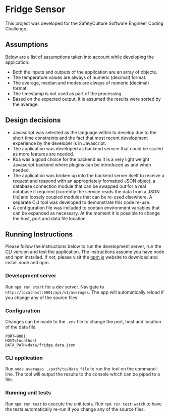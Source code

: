 # Fridge Sensor

This project was developed for the SafetyCulture Software Engineer Coding Challenge.

## Assumptions

Below are a list of assumptions taken into account while developing the application.

* Both the inputs and outputs of the application are an array of objects.
* The temperature values are always of numeric (decimal) format.
* The average, median and modes are always of numeric (decimal) format.
* The timestamp is not used as part of the processing.
* Based on the expected output, it is assumed the results were sorted by the average.

## Design decisions

* Javascript was selected as the language within to develop due to the short time constraints and the fact that
most recent development experience by the developer is in Javascript.
* The application was developed as backend service that could be scaled as more features are needed.
* Koa was a good choice for the backend as it is a very light weight Javascript backend where plugins can be introduced as
and when needed.
* The application was broken up into the backend server itself to receive a request and respond with an appropriately formatted
JSON object, a database connection module that can be swapped out for a real database if required (currently the service
reads the data from a JSON file)and loosely coupled modules that can be re-used elsewhere. A separate CLI tool was
developed to demonstrate this code re-use.
* A configuration file was included to contain environment variables that can be expanded as necessary. At the moment it is possible
to change the host, port and data file location.

## Running Instructions

Please follow the instructions below to run the development server, run the CLI version and test the application. The instructions assume you have
node and npm installed. If not, please visit the [npm.js](https://www.npmjs.com/get-npm) website to download and install node and npm.

### Development server

Run `npm run start` for a dev server. Navigate to `http://localhost:9001/api/v1/averages`. The app will automatically reload if you change any of the source files.

### Configuration

Changes can be made to the `.env` file to change the port, host and location of the data file.

```
PORT=9001
HOST=localhost
DATA_PATH=data/fridge.data.json
```
### CLI application

Run `node averages ./path/to/data_file` to run the tool on the command-line. The tool will output the results to the console which can be piped to a file.

### Running unit tests

Run `npm run test` to execute the unit tests. Run `npm run test:watch` to have the tests automatically re-run if you change any of the source files.
